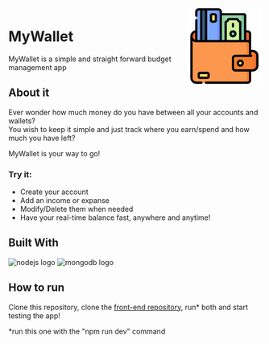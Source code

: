 <img src="https://github.com/mmparadinha/my-wallet-front/blob/de1bf9655b6a6012df6dd3a880a2aaba41acb393/public/icon.png" alt="project logo" align="right" height="150"/>

# MyWallet

MyWallet is a simple and straight forward budget management app


## About it

Ever wonder how much money do you have between all your accounts and wallets?</br>
You wish to keep it simple and just track where you earn/spend and how much you have left?

MyWallet is your way to go!

### Try it:
  - Create your account
  - Add an income or expanse
  - Modify/Delete them when needed
  - Have your real-time balance fast, anywhere and anytime!


## Built With
<img src="https://img.shields.io/badge/Node.js-339933?style=for-the-badge&logo=nodedotjs&logoColor=white" alt="nodejs logo"/> <img src="https://img.shields.io/badge/MongoDB-4EA94B?style=for-the-badge&logo=mongodb&logoColor=white" alt="mongodb logo"/> 



## How to run

Clone this repository, clone the [front-end repository](https://github.com/mmparadinha/my-wallet-front), run* both and start testing the app!

*run this one with the "npm run dev" command
